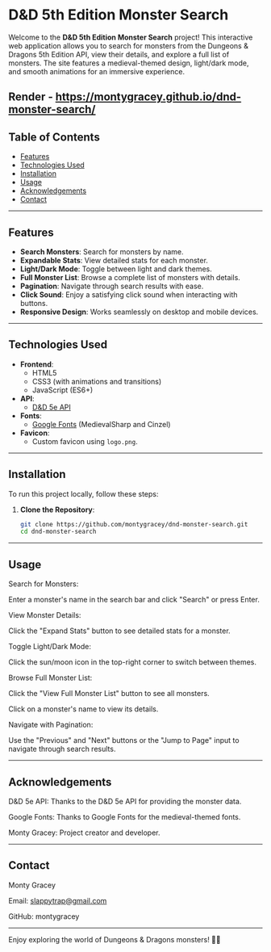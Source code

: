 # D&D 5th Edition Monster Search


Welcome to the **D&D 5th Edition Monster Search** project! This interactive web application allows you to search for monsters from the Dungeons & Dragons 5th Edition API, view their details, and explore a full list of monsters. The site features a medieval-themed design, light/dark mode, and smooth animations for an immersive experience.

Render - https://montygracey.github.io/dnd-monster-search/
---

## Table of Contents

- [Features](#features)
- [Technologies Used](#technologies-used)
- [Installation](#installation)
- [Usage](#usage)
- [Acknowledgements](#acknowledgements)
- [Contact](#contact)

---

## Features

- **Search Monsters**: Search for monsters by name.
- **Expandable Stats**: View detailed stats for each monster.
- **Light/Dark Mode**: Toggle between light and dark themes.
- **Full Monster List**: Browse a complete list of monsters with details.
- **Pagination**: Navigate through search results with ease.
- **Click Sound**: Enjoy a satisfying click sound when interacting with buttons.
- **Responsive Design**: Works seamlessly on desktop and mobile devices.

---

## Technologies Used

- **Frontend**:
  - HTML5
  - CSS3 (with animations and transitions)
  - JavaScript (ES6+)
- **API**:
  - [D&D 5e API](https://www.dnd5eapi.co/api/)
- **Fonts**:
  - [Google Fonts](https://fonts.google.com/) (MedievalSharp and Cinzel)
- **Favicon**:
  - Custom favicon using `logo.png`.

---

## Installation

To run this project locally, follow these steps:

1. **Clone the Repository**:
   ```bash
   git clone https://github.com/montygracey/dnd-monster-search.git
   cd dnd-monster-search

---

## Usage
Search for Monsters:

Enter a monster's name in the search bar and click "Search" or press Enter.

View Monster Details:

Click the "Expand Stats" button to see detailed stats for a monster.

Toggle Light/Dark Mode:

Click the sun/moon icon in the top-right corner to switch between themes.

Browse Full Monster List:

Click the "View Full Monster List" button to see all monsters.

Click on a monster's name to view its details.

Navigate with Pagination:

Use the "Previous" and "Next" buttons or the "Jump to Page" input to navigate through search results.

---

## Acknowledgements

D&D 5e API: Thanks to the D&D 5e API for providing the monster data.

Google Fonts: Thanks to Google Fonts for the medieval-themed fonts.

Monty Gracey: Project creator and developer.

---

## Contact

Monty Gracey

Email: slappytrap@gmail.com

GitHub: montygracey

---

Enjoy exploring the world of Dungeons & Dragons monsters! 🎲🐉
   

